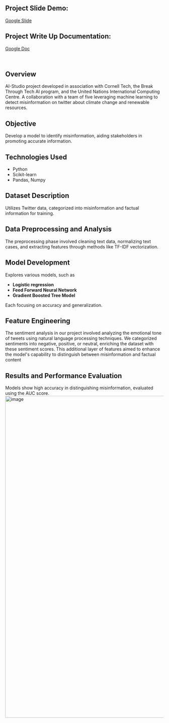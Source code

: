 ## Project Slide Demo:
<a href = "https://docs.google.com/presentation/d/1A8BgKQWC7789kjiyyd6CZS8qLbEVza5nySSheqnGMmY/edit#slide=id.g16a6a87d4ab_0_0">Google Slide</a>

## Project Write Up Documentation:
<a href = "https://docs.google.com/document/d/1lAXT3n8fM4GWBQeDVuhs1oNQdCxpAU7_quWoeShOcIA/edit?usp=sharing">Google Doc</a>

<br>

## Overview
AI-Studio project developed in association with Cornell Tech, the Break Through Tech AI program, and the United Nations International Computing Centre. A collaboration with a team of five leveraging machine learning to detect misinformation on twitter about climate change and renewable resources.

## Objective
Develop a model to identify misinformation, aiding stakeholders in promoting accurate information.

## Technologies Used
- Python
- Scikit-learn
- Pandas, Numpy

## Dataset Description
Utilizes Twitter data, categorized into misinformation and factual information for training.

## Data Preprocessing and Analysis
The preprocessing phase involved cleaning text data, normalizing text cases, and extracting features through methods like TF-IDF vectorization.

## Model Development
Explores various models, such as
- <strong>Logistic regression</strong>
- <strong>Feed Forward Neural Network</strong>
-  <strong>Gradient Boosted Tree Model</strong>

Each focusing on accuracy and generalization.

## Feature Engineering
The sentiment analysis in our project involved analyzing the emotional tone of tweets using natural language processing techniques. We categorized sentiments into negative, positive, or neutral, enriching the dataset with these sentiment scores. This additional layer of features aimed to enhance the model's capability to distinguish between misinformation and factual content

## Results and Performance Evaluation
Models show high accuracy in distinguishing misinformation, evaluated using the AUC score.
<img width="1020" alt="image" src="https://github.com/arib0903/UNICC-Project/assets/44532267/2fa214cf-8be8-4aaa-ba7f-c5a837c84b6f">






